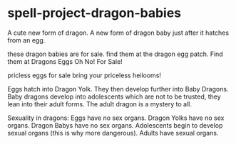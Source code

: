 # spell-project-dragon-babies
A cute new form of dragon. A new form of dragon baby just after it hatches from an egg.

these dragon babies are for sale. find them at the dragon egg patch. Find them at Dragons Eggs Oh No! For Sale!

pricless eggs for sale bring your priceless heilooms!


Eggs hatch into Dragon Yolk. They then develop further into Baby Dragons. Baby dragons develop into adolescents which are not to be trusted, they lean into their adult forms. The adult dragon is a mystery to all.

Sexuality in dragons:
Eggs have no sex organs. Dragon Yolks have no sex organs. Dragon Babys have no sex organs. Adolescents begin to develop sexual organs (this is why more dangerous). Adults have sexual organs.

